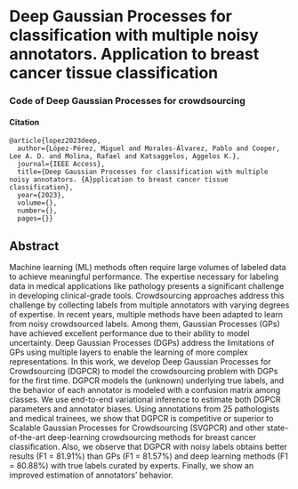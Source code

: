 # Deep Gaussian Processes for classification with multiple noisy annotators. Application to breast cancer tissue classification



### Code of Deep Gaussian Processes for crowdsourcing 
#### Citation
~~~
@article{lopez2023deep,
  author={López-Pérez, Miguel and Morales-Álvarez, Pablo and Cooper, Lee A. D. and Molina, Rafael and Katsaggelos, Aggelos K.},
  journal={IEEE Access}, 
  title={Deep Gaussian Processes for classification with multiple noisy annotators. {A}pplication to breast cancer tissue classification}, 
  year={2023},
  volume={},
  number={},
  pages={}}
~~~

## Abstract
Machine learning (ML) methods often require large volumes of labeled data to achieve
meaningful performance. The expertise necessary for labeling data in medical applications like pathology
presents a significant challenge in developing clinical-grade tools. Crowdsourcing approaches address this
challenge by collecting labels from multiple annotators with varying degrees of expertise. In recent years,
multiple methods have been adapted to learn from noisy crowdsourced labels. Among them, Gaussian
Processes (GPs) have achieved excellent performance due to their ability to model uncertainty. Deep
Gaussian Processes (DGPs) address the limitations of GPs using multiple layers to enable the learning
of more complex representations. In this work, we develop Deep Gaussian Processes for Crowdsourcing
(DGPCR) to model the crowdsourcing problem with DGPs for the first time. DGPCR models the (unknown)
underlying true labels, and the behavior of each annotator is modeled with a confusion matrix among classes.
We use end-to-end variational inference to estimate both DGPCR parameters and annotator biases. Using
annotations from 25 pathologists and medical trainees, we show that DGPCR is competitive or superior
to Scalable Gaussian Processes for Crowdsourcing (SVGPCR) and other state-of-the-art deep-learning
crowdsourcing methods for breast cancer classification. Also, we observe that DGPCR with noisy labels
obtains better results (F1 = 81.91%) than GPs (F1 = 81.57%) and deep learning methods (F1 = 80.88%)
with true labels curated by experts. Finally, we show an improved estimation of annotators’ behavior.
